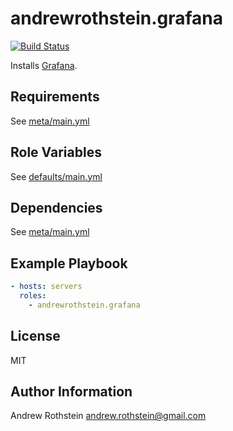 andrewrothstein.grafana
=========
[![Build Status](https://travis-ci.org/andrewrothstein/ansible-grafana.svg?branch=master)](https://travis-ci.org/andrewrothstein/ansible-grafana)

Installs [Grafana](https://grafana.com).

Requirements
------------

See [meta/main.yml](meta/main.yml)

Role Variables
--------------

See [defaults/main.yml](defaults/main.yml)

Dependencies
------------

See [meta/main.yml](meta/main.yml)

Example Playbook
----------------

```yml
- hosts: servers
  roles:
    - andrewrothstein.grafana
```

License
-------

MIT

Author Information
------------------

Andrew Rothstein <andrew.rothstein@gmail.com>

